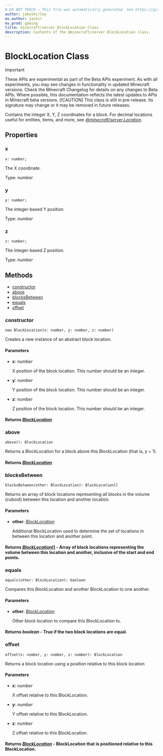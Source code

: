 ```yaml
---
# DO NOT TOUCH — This file was automatically generated. See https://github.com/mojang/minecraftapidocsgenerator to modify descriptions, examples, etc.
author: jakeshirley
ms.author: jashir
ms.prod: gaming
title: minecraft/server.BlockLocation Class
description: Contents of the @minecraft/server.BlockLocation class.
---
```

# BlockLocation Class
>[!IMPORTANT]
>These APIs are experimental as part of the Beta APIs experiment. As with all experiments, you may see changes in functionality in updated Minecraft versions. Check the Minecraft Changelog for details on any changes to Beta APIs. Where possible, this documentation reflects the latest updates to APIs in Minecraft beta versions.
> [!CAUTION]
> This class is still in pre-release.  Its signature may change or it may be removed in future releases.

Contains the integer X, Y, Z coordinates for a block. For decimal locations useful for entities, items, and more, see [*@minecraft/server.Location*](../../minecraft/server/Location.md).

## Properties

### **x**
`x: number;`

The X coordinate.

Type: *number*

### **y**
`y: number;`

The integer-based Y position.

Type: *number*

### **z**
`z: number;`

The integer-based Z position.

Type: *number*

## Methods
- [constructor](#constructor)
- [above](#above)
- [blocksBetween](#blocksbetween)
- [equals](#equals)
- [offset](#offset)

### **constructor**
`
new BlockLocation(x: number, y: number, z: number)
`

Creates a new instance of an abstract block location.

#### **Parameters**
- **x**: *number*
  
  X position of the block location. This number should be an integer.
- **y**: *number*
  
  Y position of the block location. This number should be an integer.
- **z**: *number*
  
  Z position of the block location. This number should be an integer.

#### **Returns** [*BlockLocation*](BlockLocation.md)

### **above**
`
above(): BlockLocation
`

Returns a BlockLocation for a block above this BlockLocation (that is, y + 1).

#### **Returns** [*BlockLocation*](BlockLocation.md)

### **blocksBetween**
`
blocksBetween(other: BlockLocation): BlockLocation[]
`

Returns an array of block locations representing all blocks in the volume (cuboid) between this location and another location.

#### **Parameters**
- **other**: [*BlockLocation*](BlockLocation.md)
  
  Additional BlockLocation used to determine the set of locations in between this location and another point.

#### **Returns** [*BlockLocation*](BlockLocation.md)[] - Array of block locations representing the volume between this location and another, inclusive of the start and end points.

### **equals**
`
equals(other: BlockLocation): boolean
`

Compares this BlockLocation and another BlockLocation to one another.

#### **Parameters**
- **other**: [*BlockLocation*](BlockLocation.md)
  
  Other block location to compare this BlockLocation to.

#### **Returns** *boolean* - True if the two block locations are equal.

### **offset**
`
offset(x: number, y: number, z: number): BlockLocation
`

Returns a block location using a position relative to this block location

#### **Parameters**
- **x**: *number*
  
  X offset relative to this BlockLocation.
- **y**: *number*
  
  Y offset relative to this BlockLocation.
- **z**: *number*
  
  Z offset relative to this BlockLocation.

#### **Returns** [*BlockLocation*](BlockLocation.md) - BlockLocation that is positioned relative to this BlockLocation.
